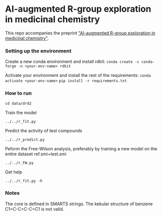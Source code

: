 # AI-augmented R-group exploration in medicinal chemistry

This repo accompanies the preprint ["AI-augmented R-group exploration in medicinal chemistry"](https://www.biorxiv.org/content/10.1101/2024.09.23.614417v1).

### Setting up the environment 

Create a new conda environment and install rdkit:
`conda create -c conda-forge -n <your-env-name> rdkit`

Activate your environment and install the rest of the requirements:
`conda activate <your-env-name>`
`pip install -r requirements.txt`

### How to run

`cd data/drd2`

Train the model

`../../r_fit.py`

Predict the activity of test compounds 

`../../r_predict.py`

Peform the Free-Wilson analysis, preferably by training a new model on the entire dataset ref.smi+test.smi

`../../r_FW.py`

Get help 

`../../r_fit.py -h`

### Notes
The core is defined in SMARTS strings. The kekular structure of benzene C1=C-C=C-C=C1 is not valid.


